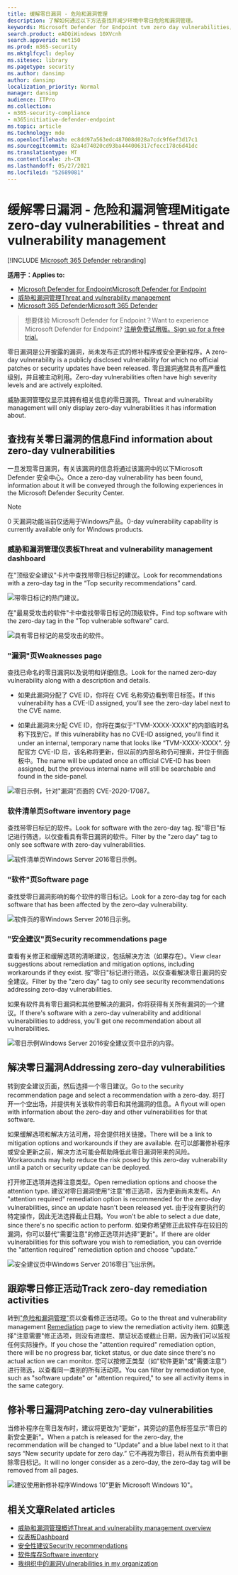 ```yaml
---
title: 缓解零日漏洞 - 危险和漏洞管理
description: 了解如何通过以下方法查找并减少环境中零日危险和漏洞管理。
keywords: Microsoft Defender for Endpoint tvm zero day vulnerabilities， tvm， threat & 漏洞管理， zero day， 0-day， mitigate 0 day vulnerabilities， vulnerable CVE
search.product: eADQiWindows 10XVcnh
search.appverid: met150
ms.prod: m365-security
ms.mktglfcycl: deploy
ms.sitesec: library
ms.pagetype: security
ms.author: dansimp
author: dansimp
localization_priority: Normal
manager: dansimp
audience: ITPro
ms.collection:
- m365-security-compliance
- m365initiative-defender-endpoint
ms.topic: article
ms.technology: mde
ms.openlocfilehash: ec8dd97a563edc487008d028a7cdc9f6ef3d17c1
ms.sourcegitcommit: 82a4d74020cd93ba444006317cfecc178c6d41dc
ms.translationtype: MT
ms.contentlocale: zh-CN
ms.lasthandoff: 05/27/2021
ms.locfileid: "52689081"
---
```

# <a name="mitigate-zero-day-vulnerabilities---threat-and-vulnerability-management"></a><span data-ttu-id="f4bbc-104">缓解零日漏洞 - 危险和漏洞管理</span><span class="sxs-lookup"><span data-stu-id="f4bbc-104">Mitigate zero-day vulnerabilities - threat and vulnerability management</span></span>

[!INCLUDE [Microsoft 365 Defender rebranding](../../includes/microsoft-defender.md)]

<span data-ttu-id="f4bbc-105">**适用于：**</span><span class="sxs-lookup"><span data-stu-id="f4bbc-105">**Applies to:**</span></span>

- [<span data-ttu-id="f4bbc-106">Microsoft Defender for Endpoint</span><span class="sxs-lookup"><span data-stu-id="f4bbc-106">Microsoft Defender for Endpoint</span></span>](https://go.microsoft.com/fwlink/?linkid=2154037)
- [<span data-ttu-id="f4bbc-107">威胁和漏洞管理</span><span class="sxs-lookup"><span data-stu-id="f4bbc-107">Threat and vulnerability management</span></span>](next-gen-threat-and-vuln-mgt.md)
- [<span data-ttu-id="f4bbc-108">Microsoft 365 Defender</span><span class="sxs-lookup"><span data-stu-id="f4bbc-108">Microsoft 365 Defender</span></span>](https://go.microsoft.com/fwlink/?linkid=2118804)

><span data-ttu-id="f4bbc-109">想要体验 Microsoft Defender for Endpoint？</span><span class="sxs-lookup"><span data-stu-id="f4bbc-109">Want to experience Microsoft Defender for Endpoint?</span></span> [<span data-ttu-id="f4bbc-110">注册免费试用版。</span><span class="sxs-lookup"><span data-stu-id="f4bbc-110">Sign up for a free trial.</span></span>](https://www.microsoft.com/microsoft-365/windows/microsoft-defender-atp?ocid=docs-wdatp-portaloverview-abovefoldlink)

<span data-ttu-id="f4bbc-111">零日漏洞是公开披露的漏洞，尚未发布正式的修补程序或安全更新程序。</span><span class="sxs-lookup"><span data-stu-id="f4bbc-111">A zero-day vulnerability is a publicly disclosed vulnerability for which no official patches or security updates have been released.</span></span> <span data-ttu-id="f4bbc-112">零日漏洞通常具有高严重性级别，并且被主动利用。</span><span class="sxs-lookup"><span data-stu-id="f4bbc-112">Zero-day vulnerabilities often have high severity levels and are actively exploited.</span></span>

<span data-ttu-id="f4bbc-113">威胁漏洞管理仅显示其拥有相关信息的零日漏洞。</span><span class="sxs-lookup"><span data-stu-id="f4bbc-113">Threat and vulnerability management will only display zero-day vulnerabilities it has information about.</span></span>

## <a name="find-information-about-zero-day-vulnerabilities"></a><span data-ttu-id="f4bbc-114">查找有关零日漏洞的信息</span><span class="sxs-lookup"><span data-stu-id="f4bbc-114">Find information about zero-day vulnerabilities</span></span>

<span data-ttu-id="f4bbc-115">一旦发现零日漏洞，有关该漏洞的信息将通过该漏洞中的以下Microsoft Defender 安全中心。</span><span class="sxs-lookup"><span data-stu-id="f4bbc-115">Once a zero-day vulnerability has been found, information about it will be conveyed through the following experiences in the Microsoft Defender Security Center.</span></span>

>[!NOTE]
> <span data-ttu-id="f4bbc-116">0 天漏洞功能当前仅适用于Windows产品。</span><span class="sxs-lookup"><span data-stu-id="f4bbc-116">0-day vulnerability capability is currently available only for Windows products.</span></span>

### <a name="threat-and-vulnerability-management-dashboard"></a><span data-ttu-id="f4bbc-117">威胁和漏洞管理仪表板</span><span class="sxs-lookup"><span data-stu-id="f4bbc-117">Threat and vulnerability management dashboard</span></span>

<span data-ttu-id="f4bbc-118">在"顶级安全建议"卡片中查找带零日标记的建议。</span><span class="sxs-lookup"><span data-stu-id="f4bbc-118">Look for recommendations with a zero-day tag in the “Top security recommendations” card.</span></span>

![带零日标记的热门建议。](images/tvm-zero-day-top-security-recommendations.png)

<span data-ttu-id="f4bbc-120">在"最易受攻击的软件"卡中查找带零日标记的顶级软件。</span><span class="sxs-lookup"><span data-stu-id="f4bbc-120">Find top software with the zero-day tag in the "Top vulnerable software" card.</span></span>

![具有零日标记的易受攻击的软件。](images/tvm-zero-day-top-software.png)

### <a name="weaknesses-page"></a><span data-ttu-id="f4bbc-122">"漏洞"页</span><span class="sxs-lookup"><span data-stu-id="f4bbc-122">Weaknesses page</span></span>

<span data-ttu-id="f4bbc-123">查找已命名的零日漏洞以及说明和详细信息。</span><span class="sxs-lookup"><span data-stu-id="f4bbc-123">Look for the named zero-day vulnerability along with a description and details.</span></span>

- <span data-ttu-id="f4bbc-124">如果此漏洞分配了 CVE ID，你将在 CVE 名称旁边看到零日标签。</span><span class="sxs-lookup"><span data-stu-id="f4bbc-124">If this vulnerability has a CVE-ID assigned, you’ll see the zero-day label next to the CVE name.</span></span>

- <span data-ttu-id="f4bbc-125">如果此漏洞未分配 CVE ID，你将在类似于"TVM-XXXX-XXXX"的内部临时名称下找到它。</span><span class="sxs-lookup"><span data-stu-id="f4bbc-125">If this vulnerability has no CVE-ID assigned, you'll find it under an internal, temporary name that looks like “TVM-XXXX-XXXX”.</span></span> <span data-ttu-id="f4bbc-126">分配官方 CVE-ID 后，该名称将更新，但以前的内部名称仍可搜索，并位于侧面板中。</span><span class="sxs-lookup"><span data-stu-id="f4bbc-126">The name will be updated once an official CVE-ID has been assigned, but the previous internal name will still be searchable and found in the side-panel.</span></span>

![零日示例，针对"漏洞"页面的 CVE-2020-17087。](images/tvm-zero-day-weakness-name.png)

### <a name="software-inventory-page"></a><span data-ttu-id="f4bbc-128">软件清单页</span><span class="sxs-lookup"><span data-stu-id="f4bbc-128">Software inventory page</span></span>

<span data-ttu-id="f4bbc-129">查找带零日标记的软件。</span><span class="sxs-lookup"><span data-stu-id="f4bbc-129">Look for software with the zero-day tag.</span></span> <span data-ttu-id="f4bbc-130">按"零日"标记进行筛选，以仅查看具有零日漏洞的软件。</span><span class="sxs-lookup"><span data-stu-id="f4bbc-130">Filter by the "zero day" tag to only see software with zero-day vulnerabilities.</span></span>

![软件清单页Windows Server 2016零日示例。](images/tvm-zero-day-software-inventory.png)

### <a name="software-page"></a><span data-ttu-id="f4bbc-132">"软件"页</span><span class="sxs-lookup"><span data-stu-id="f4bbc-132">Software page</span></span>

<span data-ttu-id="f4bbc-133">查找受零日漏洞影响的每个软件的零日标记。</span><span class="sxs-lookup"><span data-stu-id="f4bbc-133">Look for a zero-day tag for each software that has been affected by the zero–day vulnerability.</span></span>

![软件页的零Windows Server 2016日示例。](images/tvm-zero-day-software-page.png)

### <a name="security-recommendations-page"></a><span data-ttu-id="f4bbc-135">"安全建议"页</span><span class="sxs-lookup"><span data-stu-id="f4bbc-135">Security recommendations page</span></span>

<span data-ttu-id="f4bbc-136">查看有关修正和缓解选项的清晰建议，包括解决方法（如果存在）。</span><span class="sxs-lookup"><span data-stu-id="f4bbc-136">View clear suggestions about remediation and mitigation options, including workarounds if they exist.</span></span> <span data-ttu-id="f4bbc-137">按"零日"标记进行筛选，以仅查看解决零日漏洞的安全建议。</span><span class="sxs-lookup"><span data-stu-id="f4bbc-137">Filter by the "zero day" tag to only see security recommendations addressing zero-day vulnerabilities.</span></span>

<span data-ttu-id="f4bbc-138">如果有软件具有零日漏洞和其他要解决的漏洞，你将获得有关所有漏洞的一个建议。</span><span class="sxs-lookup"><span data-stu-id="f4bbc-138">If there's software with a zero-day vulnerability and additional vulnerabilities to address, you'll get one recommendation about all vulnerabilities.</span></span>

![零日示例Windows Server 2016安全建议页中显示的内容。](images/tvm-zero-day-security-recommendation.png)

## <a name="addressing-zero-day-vulnerabilities"></a><span data-ttu-id="f4bbc-140">解决零日漏洞</span><span class="sxs-lookup"><span data-stu-id="f4bbc-140">Addressing zero-day vulnerabilities</span></span>

<span data-ttu-id="f4bbc-141">转到安全建议页面，然后选择一个零日建议。</span><span class="sxs-lookup"><span data-stu-id="f4bbc-141">Go to the security recommendation page and select a recommendation with a zero-day.</span></span> <span data-ttu-id="f4bbc-142">将打开一个空出场，并提供有关该软件的零日和其他漏洞的信息。</span><span class="sxs-lookup"><span data-stu-id="f4bbc-142">A flyout will open with information about the zero-day and other vulnerabilities for that software.</span></span>

<span data-ttu-id="f4bbc-143">如果缓解选项和解决方法可用，将会提供相关链接。</span><span class="sxs-lookup"><span data-stu-id="f4bbc-143">There will be a link to mitigation options and workarounds if they are available.</span></span> <span data-ttu-id="f4bbc-144">在可以部署修补程序或安全更新之前，解决方法可能会帮助降低此零日漏洞带来的风险。</span><span class="sxs-lookup"><span data-stu-id="f4bbc-144">Workarounds may help reduce the risk posed by this zero-day vulnerability until a patch or security update can be deployed.</span></span>

<span data-ttu-id="f4bbc-145">打开修正选项并选择注意类型。</span><span class="sxs-lookup"><span data-stu-id="f4bbc-145">Open remediation options and choose the attention type.</span></span> <span data-ttu-id="f4bbc-146">建议对零日漏洞使用"注意"修正选项，因为更新尚未发布。</span><span class="sxs-lookup"><span data-stu-id="f4bbc-146">An "attention required" remediation option is recommended for the zero-day vulnerabilities, since an update hasn't been released yet.</span></span> <span data-ttu-id="f4bbc-147">由于没有要执行的特定操作，因此无法选择截止日期。</span><span class="sxs-lookup"><span data-stu-id="f4bbc-147">You won't be able to select a due date, since there's no specific action to perform.</span></span> <span data-ttu-id="f4bbc-148">如果你希望修正此软件存在较旧的漏洞，你可以替代"需要注意"的修正选项并选择"更新"。</span><span class="sxs-lookup"><span data-stu-id="f4bbc-148">If there are older vulnerabilities for this software you wish to remediation, you can override the "attention required" remediation option and choose “update.”</span></span>

![安全建议页中Windows Server 2016零日飞出示例。](images/tvm-zero-day-recommendation-flyout400.png)

## <a name="track-zero-day-remediation-activities"></a><span data-ttu-id="f4bbc-150">跟踪零日修正活动</span><span class="sxs-lookup"><span data-stu-id="f4bbc-150">Track zero-day remediation activities</span></span>

<span data-ttu-id="f4bbc-151">转到["危险和漏洞管理"](tvm-remediation.md)页以查看修正活动项。</span><span class="sxs-lookup"><span data-stu-id="f4bbc-151">Go to the threat and vulnerability management [Remediation](tvm-remediation.md) page to view the remediation activity item.</span></span> <span data-ttu-id="f4bbc-152">如果选择"注意需要"修正选项，则没有进度栏、票证状态或截止日期，因为我们可以监视任何实际操作。</span><span class="sxs-lookup"><span data-stu-id="f4bbc-152">If you chose the "attention required" remediation option, there will be no progress bar, ticket status, or due date since there's no actual action we can monitor.</span></span> <span data-ttu-id="f4bbc-153">您可以按修正类型（如"软件更新"或"需要注意"）进行筛选，以查看同一类别的所有活动项。</span><span class="sxs-lookup"><span data-stu-id="f4bbc-153">You can filter by remediation type, such as "software update" or "attention required," to see all activity items in the same category.</span></span>

## <a name="patching-zero-day-vulnerabilities"></a><span data-ttu-id="f4bbc-154">修补零日漏洞</span><span class="sxs-lookup"><span data-stu-id="f4bbc-154">Patching zero-day vulnerabilities</span></span>

<span data-ttu-id="f4bbc-155">当修补程序在零日发布时，建议将更改为"更新"，其旁边的蓝色标签显示"零日的新安全更新"。</span><span class="sxs-lookup"><span data-stu-id="f4bbc-155">When a patch is released for the zero-day, the recommendation will be changed to “Update” and a blue label next to it that says “New security update for zero day.”</span></span> <span data-ttu-id="f4bbc-156">它不再视为零日，将从所有页面中删除零日标记。</span><span class="sxs-lookup"><span data-stu-id="f4bbc-156">It will no longer consider as a zero-day, the zero-day tag will be removed from all pages.</span></span>

![建议使用新修补程序Windows 10"更新 Microsoft Windows 10"。](images/tvm-zero-day-patch.jpg)

## <a name="related-articles"></a><span data-ttu-id="f4bbc-158">相关文章</span><span class="sxs-lookup"><span data-stu-id="f4bbc-158">Related articles</span></span>

- [<span data-ttu-id="f4bbc-159">威胁和漏洞管理概述</span><span class="sxs-lookup"><span data-stu-id="f4bbc-159">Threat and vulnerability management overview</span></span>](next-gen-threat-and-vuln-mgt.md)
- [<span data-ttu-id="f4bbc-160">仪表板</span><span class="sxs-lookup"><span data-stu-id="f4bbc-160">Dashboard</span></span>](tvm-dashboard-insights.md)
- [<span data-ttu-id="f4bbc-161">安全性建议</span><span class="sxs-lookup"><span data-stu-id="f4bbc-161">Security recommendations</span></span>](tvm-security-recommendation.md)
- [<span data-ttu-id="f4bbc-162">软件库存</span><span class="sxs-lookup"><span data-stu-id="f4bbc-162">Software inventory</span></span>](tvm-software-inventory.md)
- [<span data-ttu-id="f4bbc-163">我组织中的漏洞</span><span class="sxs-lookup"><span data-stu-id="f4bbc-163">Vulnerabilities in my organization</span></span>](tvm-weaknesses.md)
